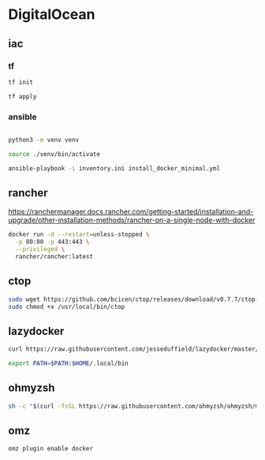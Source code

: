 # DigitalOcean

## iac

### tf

```sh
tf init

tf apply
```

### ansible

```sh

python3 -m venv venv

source ./venv/bin/activate

ansible-playbook -i inventory.ini install_docker_minimal.yml
```

## rancher

<https://ranchermanager.docs.rancher.com/getting-started/installation-and-upgrade/other-installation-methods/rancher-on-a-single-node-with-docker>

```sh
docker run -d --restart=unless-stopped \
  -p 80:80 -p 443:443 \
  --privileged \
  rancher/rancher:latest
```

## ctop

```sh
sudo wget https://github.com/bcicen/ctop/releases/download/v0.7.7/ctop-0.7.7-linux-amd64 -O /usr/local/bin/ctop
sudo chmod +x /usr/local/bin/ctop
```

## lazydocker

```sh
curl https://raw.githubusercontent.com/jesseduffield/lazydocker/master/scripts/install_update_linux.sh | bash
```

```sh
export PATH=$PATH:$HOME/.local/bin
```

## ohmyzsh

```sh
sh -c "$(curl -fsSL https://raw.githubusercontent.com/ohmyzsh/ohmyzsh/master/tools/install.sh)"
```

## omz

```sh
omz plugin enable docker
```
